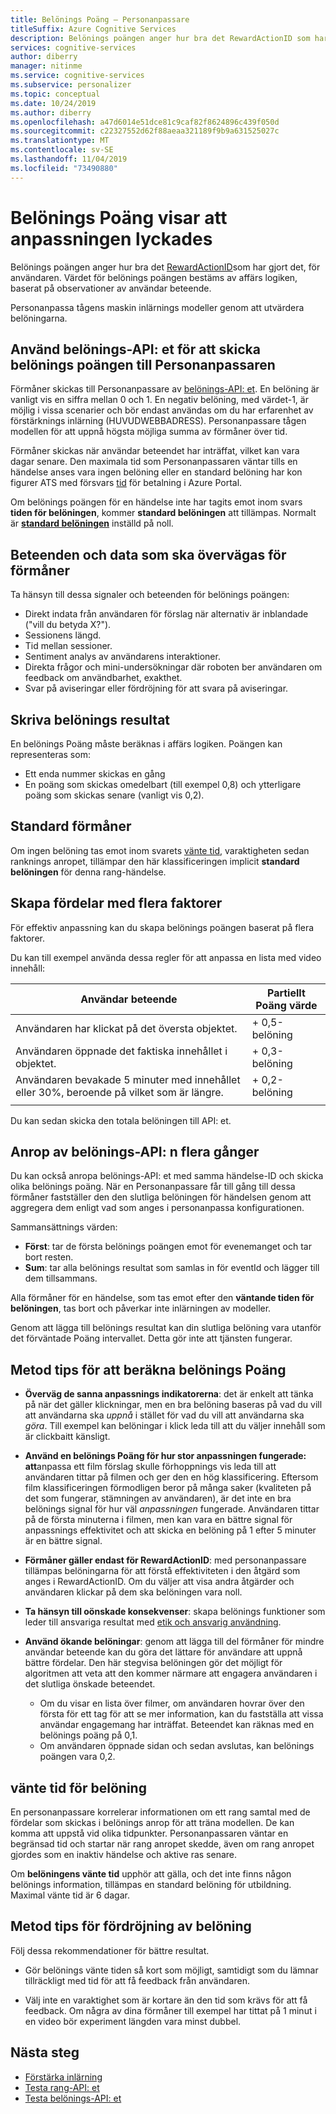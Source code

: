 ```yaml
---
title: Belönings Poäng – Personanpassare
titleSuffix: Azure Cognitive Services
description: Belönings poängen anger hur bra det RewardActionID som har gjort det, för användaren. Värdet för belönings poängen bestäms av affärs logiken, baserat på observationer av användar beteende. Personanpassa tågens maskin inlärnings modeller genom att utvärdera belöningarna.
services: cognitive-services
author: diberry
manager: nitinme
ms.service: cognitive-services
ms.subservice: personalizer
ms.topic: conceptual
ms.date: 10/24/2019
ms.author: diberry
ms.openlocfilehash: a47d6014e51dce81c9caf82f8624896c439f050d
ms.sourcegitcommit: c22327552d62f88aeaa321189f9b9a631525027c
ms.translationtype: MT
ms.contentlocale: sv-SE
ms.lasthandoff: 11/04/2019
ms.locfileid: "73490880"
---
```

# <a name="reward-scores-indicate-success-of-personalization"></a>Belönings Poäng visar att anpassningen lyckades

Belönings poängen anger hur bra det [RewardActionID](https://docs.microsoft.com/rest/api/cognitiveservices/personalizer/rank/rank#response)som har gjort det, för användaren. Värdet för belönings poängen bestäms av affärs logiken, baserat på observationer av användar beteende.

Personanpassa tågens maskin inlärnings modeller genom att utvärdera belöningarna. 

## <a name="use-reward-api-to-send-reward-score-to-personalizer"></a>Använd belönings-API: et för att skicka belönings poängen till Personanpassaren

Förmåner skickas till Personanpassare av [belönings-API: et](https://docs.microsoft.com/rest/api/cognitiveservices/personalizer/events/reward). En belöning är vanligt vis en siffra mellan 0 och 1. En negativ belöning, med värdet-1, är möjlig i vissa scenarier och bör endast användas om du har erfarenhet av förstärknings inlärning (HUVUDWEBBADRESS). Personanpassare tågen modellen för att uppnå högsta möjliga summa av förmåner över tid.

Förmåner skickas när användar beteendet har inträffat, vilket kan vara dagar senare. Den maximala tid som Personanpassaren väntar tills en händelse anses vara ingen belöning eller en standard belöning har kon figurer ATS med försvars [tid](#reward-wait-time) för betalning i Azure Portal.

Om belönings poängen för en händelse inte har tagits emot inom svars **tiden för belöningen**, kommer **standard belöningen** att tillämpas. Normalt är **[standard belöningen](how-to-settings.md#configure-reward-settings-for-the-feedback-loop-based-on-use-case)** inställd på noll.


## <a name="behaviors-and-data-to-consider-for-rewards"></a>Beteenden och data som ska övervägas för förmåner

Ta hänsyn till dessa signaler och beteenden för belönings poängen:

* Direkt indata från användaren för förslag när alternativ är inblandade ("vill du betyda X?").
* Sessionens längd.
* Tid mellan sessioner.
* Sentiment analys av användarens interaktioner.
* Direkta frågor och mini-undersökningar där roboten ber användaren om feedback om användbarhet, exakthet.
* Svar på aviseringar eller fördröjning för att svara på aviseringar.

## <a name="composing-reward-scores"></a>Skriva belönings resultat

En belönings Poäng måste beräknas i affärs logiken. Poängen kan representeras som:

* Ett enda nummer skickas en gång 
* En poäng som skickas omedelbart (till exempel 0,8) och ytterligare poäng som skickas senare (vanligt vis 0,2).

## <a name="default-rewards"></a>Standard förmåner

Om ingen belöning tas emot inom svarets [vänte tid](#reward-wait-time), varaktigheten sedan ranknings anropet, tillämpar den här klassificeringen implicit **standard belöningen** för denna rang-händelse.

## <a name="building-up-rewards-with-multiple-factors"></a>Skapa fördelar med flera faktorer  

För effektiv anpassning kan du skapa belönings poängen baserat på flera faktorer. 

Du kan till exempel använda dessa regler för att anpassa en lista med video innehåll:

|Användar beteende|Partiellt Poäng värde|
|--|--|
|Användaren har klickat på det översta objektet.|\+ 0,5-belöning|
|Användaren öppnade det faktiska innehållet i objektet.|\+ 0,3-belöning|
|Användaren bevakade 5 minuter med innehållet eller 30%, beroende på vilket som är längre.|\+ 0,2-belöning|
|||

Du kan sedan skicka den totala belöningen till API: et.

## <a name="calling-the-reward-api-multiple-times"></a>Anrop av belönings-API: n flera gånger

Du kan också anropa belönings-API: et med samma händelse-ID och skicka olika belönings poäng. När en Personanpassare får till gång till dessa förmåner fastställer den den slutliga belöningen för händelsen genom att aggregera dem enligt vad som anges i personanpassa konfigurationen.

Sammansättnings värden:

*  **Först**: tar de första belönings poängen emot för evenemanget och tar bort resten.
* **Sum**: tar alla belönings resultat som samlas in för eventId och lägger till dem tillsammans.

Alla förmåner för en händelse, som tas emot efter den **väntande tiden för belöningen**, tas bort och påverkar inte inlärningen av modeller.

Genom att lägga till belönings resultat kan din slutliga belöning vara utanför det förväntade Poäng intervallet. Detta gör inte att tjänsten fungerar.

## <a name="best-practices-for-calculating-reward-score"></a>Metod tips för att beräkna belönings Poäng

* **Överväg de sanna anpassnings indikatorerna**: det är enkelt att tänka på när det gäller klickningar, men en bra belöning baseras på vad du vill att användarna ska *uppnå* i stället för vad du vill att användarna ska *göra*.  Till exempel kan belöningar i klick leda till att du väljer innehåll som är clickbaitt känsligt.

* **Använd en belönings Poäng för hur stor anpassningen fungerade: att**anpassa ett film förslag skulle förhoppnings vis leda till att användaren tittar på filmen och ger den en hög klassificering. Eftersom film klassificeringen förmodligen beror på många saker (kvaliteten på det som fungerar, stämningen av användaren), är det inte en bra belönings signal för hur väl *anpassningen* fungerade. Användaren tittar på de första minuterna i filmen, men kan vara en bättre signal för anpassnings effektivitet och att skicka en belöning på 1 efter 5 minuter är en bättre signal.

* **Förmåner gäller endast för RewardActionID**: med personanpassare tillämpas belöningarna för att förstå effektiviteten i den åtgärd som anges i RewardActionID. Om du väljer att visa andra åtgärder och användaren klickar på dem ska belöningen vara noll.

* **Ta hänsyn till oönskade konsekvenser**: skapa belönings funktioner som leder till ansvariga resultat med [etik och ansvarig användning](ethics-responsible-use.md).

* **Använd ökande belöningar**: genom att lägga till del förmåner för mindre användar beteende kan du göra det lättare för användare att uppnå bättre fördelar. Den här stegvisa belöningen gör det möjligt för algoritmen att veta att den kommer närmare att engagera användaren i det slutliga önskade beteendet.
    * Om du visar en lista över filmer, om användaren hovrar över den första för ett tag för att se mer information, kan du fastställa att vissa användar engagemang har inträffat. Beteendet kan räknas med en belönings poäng på 0,1. 
    * Om användaren öppnade sidan och sedan avslutas, kan belönings poängen vara 0,2. 

## <a name="reward-wait-time"></a>vänte tid för belöning

En personanpassare korrelerar informationen om ett rang samtal med de fördelar som skickas i belönings anrop för att träna modellen. De kan komma att uppstå vid olika tidpunkter. Personanpassaren väntar en begränsad tid och startar när rang anropet skedde, även om rang anropet gjordes som en inaktiv händelse och aktive ras senare.

Om **belöningens vänte tid** upphör att gälla, och det inte finns någon belönings information, tillämpas en standard belöning för utbildning. Maximal vänte tid är 6 dagar.

## <a name="best-practices-for-reward-wait-time"></a>Metod tips för fördröjning av belöning

Följ dessa rekommendationer för bättre resultat.

* Gör belönings vänte tiden så kort som möjligt, samtidigt som du lämnar tillräckligt med tid för att få feedback från användaren. 

* Välj inte en varaktighet som är kortare än den tid som krävs för att få feedback. Om några av dina förmåner till exempel har tittat på 1 minut i en video bör experiment längden vara minst dubbel.

## <a name="next-steps"></a>Nästa steg

* [Förstärka inlärning](concepts-reinforcement-learning.md) 
* [Testa rang-API: et](https://westus2.dev.cognitive.microsoft.com/docs/services/personalizer-api/operations/Rank/console)
* [Testa belönings-API: et](https://westus2.dev.cognitive.microsoft.com/docs/services/personalizer-api/operations/Reward)
